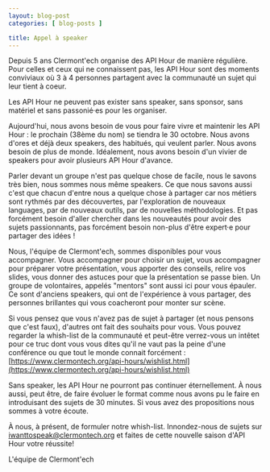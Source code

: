 ```yaml
---
layout: blog-post
categories: [ blog-posts ]

title: Appel à speaker
---
```


Depuis 5 ans Clermont'ech organise des API Hour de manière régulière.
Pour celles et ceux qui ne connaissent pas, les API Hour sont des moments conviviaux où 3 à 4 personnes partagent avec la communauté un sujet qui leur tient à coeur.

Les API Hour ne peuvent pas exister sans speaker, sans sponsor, sans matériel et sans passonié·es pour les organiser.

Aujourd'hui, nous avons besoin de vous pour faire vivre et maintenir les API Hour : le prochain (38ème du nom) se tiendra le 30 octobre. Nous avons d'ores et déjà deux speakers, des habitués, qui veulent parler. Nous avons besoin de plus de monde. Idéalement, nous avons besoin d'un vivier de speakers pour avoir plusieurs API Hour d'avance.

Parler devant un groupe n'est pas quelque chose de facile, nous le savons très bien, nous sommes nous même speakers. Ce que nous savons aussi c'est que chacun d'entre nous a quelque chose à partager car nos métiers sont rythmés par des découvertes, par l'exploration de nouveaux languages, par de nouveaux outils, par de nouvelles méthodologies. Et pas forcément besoin d'aller chercher dans les nouveautés pour avoir des sujets passionnants, pas forcément besoin non-plus d'être expert·e pour partager des idées !

Nous, l'équipe de Clermont'ech, sommes disponibles pour vous accompagner. Vous accompagner pour choisir un sujet, vous accompagner pour préparer votre présentation, vous apporter des conseils, relire vos slides, vous donner des astuces pour que la présentation se passe bien. Un groupe de volontaires, appelés "mentors" sont aussi ici pour vous épauler. Ce sont d'anciens speakers, qui ont de l'expérience à vous partager, des personnes brillantes qui vous coacheront pour monter sur scène.

Si vous pensez que vous n'avez pas de sujet à partager (et nous pensons que c'est faux), d'autres ont fait des souhaits pour vous. Vous pouvez regarder la whish-list de la communauté et peut-être verrez-vous un intêtet pour ce truc dont vous vous dites qu'il ne vaut pas la peine d'une conférence ou que tout le monde connait forcément : [https://www.clermontech.org/api-hours/wishlist.html](https://www.clermontech.org/api-hours/wishlist.html)

Sans speaker, les API Hour ne pourront pas continuer éternellement. À nous aussi, peut être, de faire évoluer le format comme nous avons pu le faire en introduisant des sujets de 30 minutes. Si vous avez des propositions nous sommes à votre écoute.

À nous, à présent, de formuler notre whish-list. Innondez-nous de sujets sur <a href="mailto:iwanttospeak@clermontech.org">iwanttospeak@clermontech.org</a> et faites de cette nouvelle saison d'API Hour votre réussite!

L'équipe de Clermont'ech
